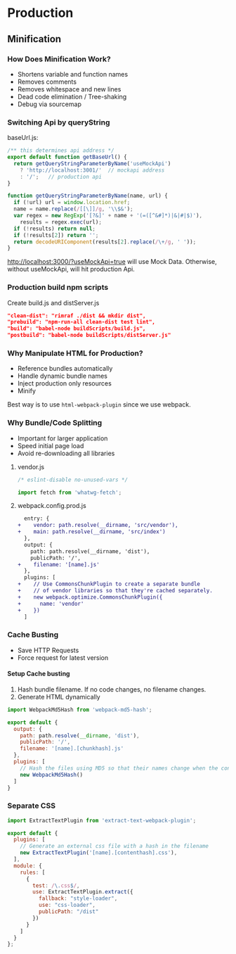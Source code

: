 # Production

## Minification

### How Does Minification Work?

* Shortens variable and function names
* Removes comments
* Removes whitespace and new lines
* Dead code elimination / Tree-shaking
* Debug via sourcemap

### Switching Api by queryString

baseUrl.js:

```javascript
/** this determines api address */
export default function getBaseUrl() {
  return getQueryStringParameterByName('useMockApi')
    ? 'http://localhost:3001/'  // mockapi address
    : '/';   // production api
}

function getQueryStringParameterByName(name, url) {
  if (!url) url = window.location.href;
  name = name.replace(/[[\]]/g, '\\$&');
  var regex = new RegExp('[?&]' + name + '(=([^&#]*)|&|#|$)'),
    results = regex.exec(url);
  if (!results) return null;
  if (!results[2]) return '';
  return decodeURIComponent(results[2].replace(/\+/g, ' '));
}
```

<http://localhost:3000/?useMockApi=true> will use Mock Data. Otherwise, without useMockApi, will hit production Api.

### Production build npm scripts

Create build.js and distServer.js

```json
"clean-dist": "rimraf ./dist && mkdir dist",
"prebuild": "npm-run-all clean-dist test lint",
"build": "babel-node buildScripts/build.js",
"postbuild": "babel-node buildScripts/distServer.js"
```

### Why Manipulate HTML for Production?

* Reference bundles automatically
* Handle dynamic bundle names
* Inject production only resources
* Minify

Best way is to use `html-webpack-plugin` since we use webpack.

### Why Bundle/Code Splitting

* Important for larger application
* Speed initial page load
* Avoid re-downloading all libraries

1. vendor.js

    ```javascript
    /* eslint-disable no-unused-vars */

    import fetch from 'whatwg-fetch';
    ```

1. webpack.config.prod.js

    ```diff
      entry: {
    +    vendor: path.resolve(__dirname, 'src/vendor'),
    +    main: path.resolve(__dirname, 'src/index')
      },
      output: {
        path: path.resolve(__dirname, 'dist'),
        publicPath: '/',
    +    filename: '[name].js'
      },
      plugins: [
    +    // Use CommonsChunkPlugin to create a separate bundle
    +    // of vendor libraries so that they're cached separately.
    +    new webpack.optimize.CommonsChunkPlugin({
    +      name: 'vendor'
    +    })
      ]
    ```

### Cache Busting

* Save HTTP Requests
* Force request for latest version

#### Setup Cache busting

1. Hash bundle filename. If no code changes, no filename changes.
1. Generate HTML dynamically

```javascript
import WebpackMd5Hash from 'webpack-md5-hash';

export default {
  output: {
    path: path.resolve(__dirname, 'dist'),
    publicPath: '/',
    filename: '[name].[chunkhash].js'
  },
  plugins: [
    // Hash the files using MD5 so that their names change when the content changes.
    new WebpackMd5Hash()
  ]
}
```

### Separate CSS

```javascript
import ExtractTextPlugin from 'extract-text-webpack-plugin';

export default {
  plugins: [
    // Generate an external css file with a hash in the filename
    new ExtractTextPlugin('[name].[contenthash].css'),
  ],
  module: {
    rules: [
      {
        test: /\.css$/,
        use: ExtractTextPlugin.extract({
          fallback: "style-loader",
          use: "css-loader",
          publicPath: "/dist"
        })
      }
    ]
  }
};
```
